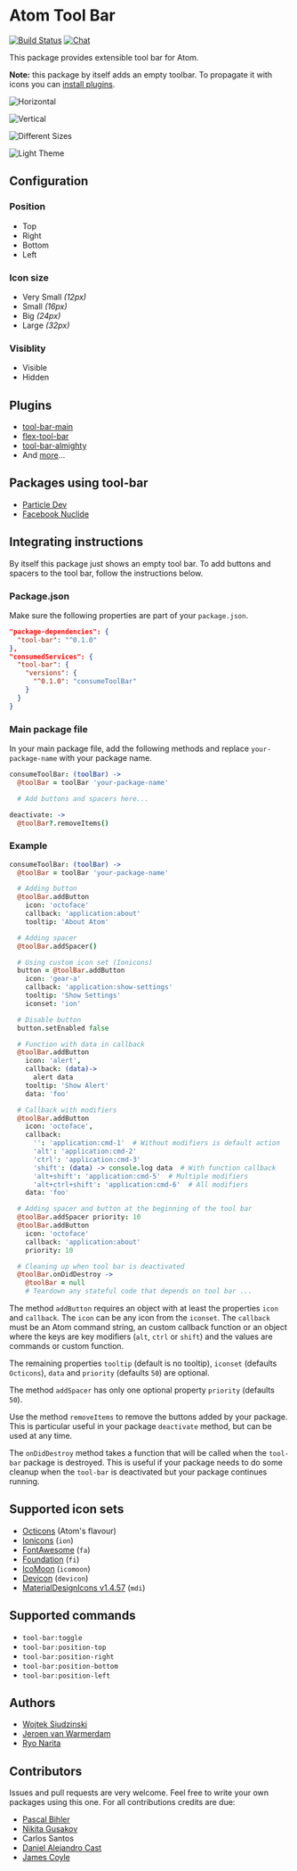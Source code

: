 # Atom Tool Bar

[![Build Status](https://travis-ci.org/suda/tool-bar.svg?branch=master)](https://travis-ci.org/suda/tool-bar)
[![Chat](https://badges.gitter.im/Join%20Chat.svg)](https://gitter.im/suda/tool-bar?utm_source=badge&utm_medium=badge&utm_campaign=pr-badge&utm_content=badge)

This package provides extensible tool bar for Atom.

**Note:** this package by itself adds an empty toolbar. To propagate it with icons you can [install plugins](#plugins).

![Horizontal](http://cl.ly/image/2w0u3c1x1K3W/Screenshot-2015-04-21-16.46.49.png)

![Vertical](http://cl.ly/image/1t3U3F191p35/Screenshot-2015-04-21-16.45.46.png)

![Different Sizes](http://cl.ly/image/3v1N2F3e3I47/Screenshot-2015-04-21-16.45.46_2.png)

![Light Theme](http://cl.ly/image/0g043b1e0P1X/Screenshot-2015-04-21-16.46.02.png)

## Configuration

### Position

* Top
* Right
* Bottom
* Left

### Icon size

* Very Small *(12px)*
* Small *(16px)*
* Big *(24px)*
* Large *(32px)*

### Visiblity

* Visible
* Hidden

## Plugins

* [tool-bar-main](https://atom.io/packages/tool-bar-main)
* [flex-tool-bar](https://atom.io/packages/flex-tool-bar)
* [tool-bar-almighty](https://atom.io/packages/tool-bar-almighty)
* And [more](https://atom.io/packages/search?utf8=%E2%9C%93&q=keyword%3Atool-bar)...

## Packages using tool-bar

* [Particle Dev](https://atom.io/packages/spark-dev)
* [Facebook Nuclide](https://atom.io/packages/nuclide)

## Integrating instructions

By itself this package just shows an empty tool bar. To add buttons and spacers to the tool bar, follow the instructions below.

### Package.json

Make sure the following properties are part of your `package.json`.

```json
"package-dependencies": {
  "tool-bar": "^0.1.0"
},
"consumedServices": {
  "tool-bar": {
    "versions": {
      "^0.1.0": "consumeToolBar"
    }
  }
}
```

### Main package file

In your main package file, add the following methods and replace `your-package-name` with your package name.

```coffeescript
consumeToolBar: (toolBar) ->
  @toolBar = toolBar 'your-package-name'

  # Add buttons and spacers here...

deactivate: ->
  @toolBar?.removeItems()
```

### Example

```coffeescript
consumeToolBar: (toolBar) ->
  @toolBar = toolBar 'your-package-name'

  # Adding button
  @toolBar.addButton
    icon: 'octoface'
    callback: 'application:about'
    tooltip: 'About Atom'

  # Adding spacer
  @toolBar.addSpacer()

  # Using custom icon set (Ionicons)
  button = @toolBar.addButton
    icon: 'gear-a'
    callback: 'application:show-settings'
    tooltip: 'Show Settings'
    iconset: 'ion'

  # Disable button
  button.setEnabled false

  # Function with data in callback
  @toolBar.addButton
    icon: 'alert',
    callback: (data)->
      alert data
    tooltip: 'Show Alert'
    data: 'foo'

  # Callback with modifiers
  @toolBar.addButton
    icon: 'octoface',
    callback:
      '': 'application:cmd-1'  # Without modifiers is default action
      'alt': 'application:cmd-2'
      'ctrl': 'application:cmd-3'
      'shift': (data) -> console.log data  # With function callback
      'alt+shift': 'application:cmd-5'  # Multiple modifiers
      'alt+ctrl+shift': 'application:cmd-6'  # All modifiers      
    data: 'foo'

  # Adding spacer and button at the beginning of the tool bar
  @toolBar.addSpacer priority: 10
  @toolBar.addButton
    icon: 'octoface'
    callback: 'application:about'
    priority: 10

  # Cleaning up when tool bar is deactivated
  @toolBar.onDidDestroy ->
    @toolBar = null
    # Teardown any stateful code that depends on tool bar ...
```

The method `addButton` requires an object with at least the properties `icon` and `callback`. The `icon` can be any icon from the `iconset`. The `callback` must be an Atom command string, an custom callback function or an object where the keys are key modifiers (`alt`, `ctrl` or `shift`) and the values are commands or custom function.

The remaining properties `tooltip` (default is no tooltip), `iconset` (defaults `Octicons`), `data` and `priority` (defaults `50`) are optional.

The method `addSpacer` has only one optional property `priority` (defaults `50`).

Use the method `removeItems` to remove the buttons added by your package. This is particular useful in your package `deactivate` method, but can be used at any time.

The `onDidDestroy` method takes a function that will be called when the `tool-bar` package is destroyed. This is useful if your package needs to do some cleanup when the `tool-bar` is deactivated but your package continues running.

## Supported icon sets

* [Octicons](https://octicons.github.com) (Atom's flavour)
* [Ionicons](http://ionicons.com) (`ion`)
* [FontAwesome](http://fortawesome.github.io/Font-Awesome) (`fa`)
* [Foundation](http://zurb.com/playground/foundation-icon-fonts-3) (`fi`)
* [IcoMoon](https://icomoon.io) (`icomoon`)
* [Devicon](http://devicon.fr) (`devicon`)
* [MaterialDesignIcons v1.4.57](https://materialdesignicons.com/) (`mdi`)

## Supported commands

* `tool-bar:toggle`
* `tool-bar:position-top`
* `tool-bar:position-right`
* `tool-bar:position-bottom`
* `tool-bar:position-left`

## Authors

* [Wojtek Siudzinski](http://suda.pl)
* [Jeroen van Warmerdam](https://github.com/jerone)
* [Ryo Narita](https://github.com/cakecatz)

## Contributors

Issues and pull requests are very welcome. Feel free to write your own packages using this one.
For all contributions credits are due:

* [Pascal Bihler](https://github.com/pbihler)
* [Nikita Gusakov](https://github.com/nkt)
* Carlos Santos
* [Daniel Alejandro Cast](https://github.com/lexcast)
* [James Coyle](https://github.com/JamesCoyle)
